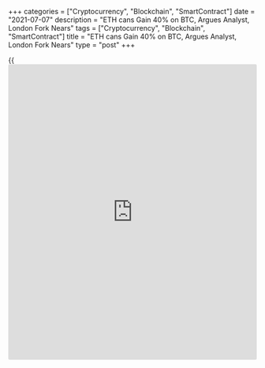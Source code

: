 +++
categories = ["Cryptocurrency", "Blockchain", "SmartContract"]
date = "2021-07-07"
description = "ETH cans Gain 40% on BTC, Argues Analyst, London Fork Nears"
tags = ["Cryptocurrency", "Blockchain", "SmartContract"]
title = "ETH cans Gain 40% on BTC, Argues Analyst, London Fork Nears"
type = "post"
+++

{{<iframe id="large-banner" src="https://www.bounty.group/#slide=13.0" width="100%" height="600" scrolling="no" style="border: 0px solid rgb(216, 221, 230); border-radius: 3px;">}}

![Ethereum price can gain 40% on Bitcoin, argues analyst as London fork
nears][1]

Ether (ETH) could rise by almost 40% against Bitcoin (BTC) in the coming
trading sessions, according to one analyst. So believes Michaël van de
Poppe, an Amsterdam-based market analyst who predicts that the ETH/BTC
exchange rate will climb from its current 0.05–0.06 BTC range to as high
as 0.07 BTC soon.

The technical chartist based his bullish analogy on the pair’s support
level at 0.063 BTC. The price floor was instrumental in maintaining
ETH/BTC’s bullish bias during the mid-May 2021 notorious crypto market
crash. It also served as solid support during the pair’s uptrend in the
early May 2020 trading session.

The bullish analogy appeared right as ETH/BTC stretched its price
rebound, from its June 27 low of 0.0552 BTC, by 21.28%. It showed that
more traders preferred to sell their Bitcoin holdings to seek
opportunities in the Ether market in recent days. On a year-to-date
timeframe, the second-largest cryptocurrency had already surged by more
than 160% against Bitcoin.

The transition took cues from the euphoria surrounding Ethereum’s
planned consensus layer transition from its energy-intensive proof-of-
work (PoW) to a more scalable and cheaper proof-of-stake (PoS). The
project launched the first phase, called Phase 0 or Beacon Chain, in
December 2020. It introduced a so-called sharded network architecture to
the Ethereum [blockchain](https://www.letsplayfx.com/blog/trade-forex-with-bitcoin/)

The next phase that brings Ethereum closer to PoS is the Ethereum
improvement Proposal 1559, also known as the London hard fork. The
upgrade proposes to replace Ethereum’s “first-price auction” fee model
with a base network fee, modifiable per the network’s demand. It hopes
to solve the [blockchain](https://www.letsplayfx.com/blog/trade-forex-with-bitcoin/)’s higher gas and transaction fee problem. It
also aims to make ETH a deflationary token by burning the base network
fee.

_Source:[FXPro][2]_

   1. /files/downloads/7/2/e/72e6fbbf578b82047b4cd1b5f182cd88_79850afbf91c303962e621dabe6957c4.jpg
   2. /geturl/index/435f12fee7ae1a89e5c56dad00abd383c48f1a46/